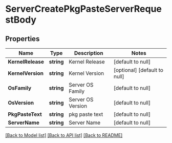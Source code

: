 # ServerCreatePkgPasteServerRequestBody

## Properties
Name | Type | Description | Notes
------------ | ------------- | ------------- | -------------
**KernelRelease** | **string** | Kernel Release | [default to null]
**KernelVersion** | **string** | Kernel Version | [optional] [default to null]
**OsFamily** | **string** | Server OS Family | [default to null]
**OsVersion** | **string** | Server OS Version | [default to null]
**PkgPasteText** | **string** | pkg paste text | [default to null]
**ServerName** | **string** | Server Name | [default to null]

[[Back to Model list]](../README.md#documentation-for-models) [[Back to API list]](../README.md#documentation-for-api-endpoints) [[Back to README]](../README.md)

